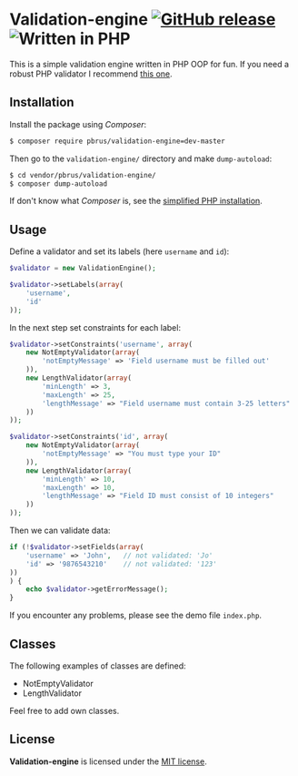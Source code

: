 # Validation-engine [![GitHub release](http://www.astro.uni.wroc.pl/ludzie/brus/img/github/ver20170613.svg "download")](https://github.com/pbrus/validation-engine/) ![Written in PHP](http://www.astro.uni.wroc.pl/ludzie/brus/img/github/php.svg "language")

This is a simple validation engine written in PHP OOP for fun. If you need a robust PHP validator I recommend [this one](https://github.com/Respect/Validation).

## Installation

Install the package using *Composer*:
```bash
$ composer require pbrus/validation-engine=dev-master
```
Then go to the `validation-engine/` directory and make `dump-autoload`:
```bash
$ cd vendor/pbrus/validation-engine/
$ composer dump-autoload
```
If don't know what *Composer* is, see the [simplified PHP installation](https://github.com/pbrus/astro-quiz#installation).

## Usage

Define a validator and set its labels (here `username` and `id`):
```php
$validator = new ValidationEngine();

$validator->setLabels(array(
    'username',
    'id'
));
```
In the next step set constraints for each label:
```php
$validator->setConstraints('username', array(
    new NotEmptyValidator(array(
        'notEmptyMessage' => 'Field username must be filled out'
    )),
    new LengthValidator(array(
        'minLength' => 3,
        'maxLength' => 25,
        'lengthMessage' => "Field username must contain 3-25 letters"
    ))
));

$validator->setConstraints('id', array(
    new NotEmptyValidator(array(
        'notEmptyMessage' => "You must type your ID"
    )),
    new LengthValidator(array(
        'minLength' => 10,
        'maxLength' => 10,
        'lengthMessage' => "Field ID must consist of 10 integers"
    ))
));
```
Then we can validate data:
```php
if (!$validator->setFields(array(
    'username' => 'John',   // not validated: 'Jo'
    'id' => '9876543210'    // not validated: '123'
))
) {
    echo $validator->getErrorMessage();
}
```

If you encounter any problems, please see the demo file `index.php`.

## Classes

The following examples of classes are defined:

  * NotEmptyValidator
  * LengthValidator

Feel free to add own classes.

## License

**Validation-engine** is licensed under the [MIT license](http://opensource.org/licenses/MIT).
